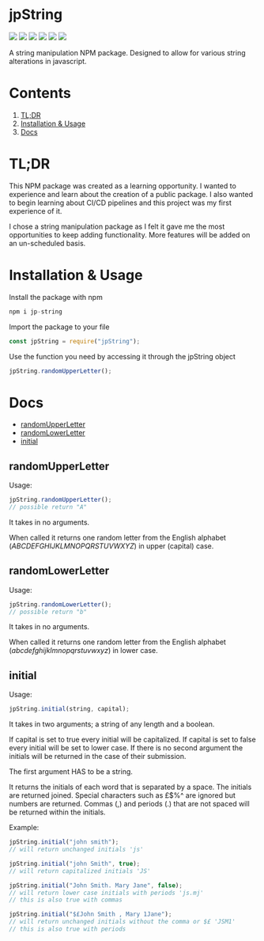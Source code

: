# jpString

![](https://img.shields.io/npm/dw/jp-string?style=plastic)
![](https://img.shields.io/github/issues/pattisoj/jpString?style=plastic)
![](https://img.shields.io/github/forks/pattisoj/jpString?style=plastic)
![](https://img.shields.io/github/stars/pattisoj/jpString?style=plastic)
![](https://img.shields.io/npm/v/jp-string?style=plastic)
![](https://img.shields.io/github/license/pattisoj/jpString?style=plastic)

A string manipulation NPM package. Designed to allow for various string alterations in javascript.

# Contents

1. [TL;DR](#tldr)
2. [Installation & Usage](#installation--usage)
3. [Docs](#docs)

# TL;DR

This NPM package was created as a learning opportunity. I wanted to experience and learn about the creation of a public package. I also wanted to begin learning about CI/CD pipelines and this project was my first experience of it. 

I chose a string manipulation package as I felt it gave me the most opportunities to keep adding functionality. More features will be added on an un-scheduled basis.

# Installation & Usage

Install the package with npm

```js
npm i jp-string
```

Import the package to your file

```js
const jpString = require("jpString");
```

Use the function you need by accessing it through the jpString object

```js
jpString.randomUpperLetter();
```

# Docs

- [randomUpperLetter](#randomupperletter)
- [randomLowerLetter](#randomlowerletter)
- [initial](#initial)

## randomUpperLetter

Usage:

```js
jpString.randomUpperLetter();
// possible return "A"
```

It takes in no arguments.

When called it returns one random letter from the English alphabet (_ABCDEFGHIJKLMNOPQRSTUVWXYZ_) in upper (capital) case.

## randomLowerLetter

Usage:

```js
jpString.randomLowerLetter();
// possible return "b"
```

It takes in no arguments.

When called it returns one random letter from the English alphabet (_abcdefghijklmnopqrstuvwxyz_) in lower case.

## initial

Usage:

```js
jpString.initial(string, capital);
```

It takes in two arguments; a string of any length and a boolean.

If capital is set to true every initial will be capitalized.
If capital is set to false every initial will be set to lower case.
If there is no second argument the initials will be returned in the case of their submission.

The first argument HAS to be a string.

It returns the initials of each word that is separated by a space. The initials are returned joined.
Special characters such as £$%^ are ignored but numbers are returned.
Commas (,) and periods (.) that are not spaced will be returned within the initials.

Example:

```js
jpString.initial("john smith");
// will return unchanged initials 'js'
```

```js
jpString.initial("john Smith", true);
// will return capitalized initials 'JS'
```

```js
jpString.initial("John Smith. Mary Jane", false);
// will return lower case initials with periods 'js.mj'
// this is also true with commas
```

```js
jpString.initial("$£John Smith , Mary 1Jane");
// will return unchanged initials without the comma or $£ 'JSM1'
// this is also true with periods
```
